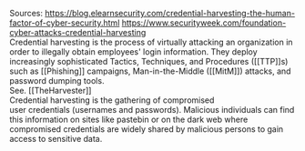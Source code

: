 Sources:
https://blog.elearnsecurity.com/credential-harvesting-the-human-factor-of-cyber-security.html
https://www.securityweek.com/foundation-cyber-attacks-credential-harvesting
\
Credential harvesting is the process of virtually attacking an organization in order to illegally obtain employees' login information. They deploy increasingly sophisticated Tactics, Techniques, and Procedures ([[TTP]]s) such as [[Phishing]] campaigns, Man-in-the-Middle ([[MitM]]) attacks, and password dumping tools.
\
See. [[TheHarvester]]
\
Credential harvesting is the gathering of compromised user credentials (usernames and passwords). Malicious individuals can find this information on sites like pastebin or on the dark web where compromised credentials are widely shared by malicious persons to gain access to sensitive data.
